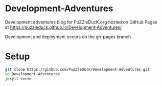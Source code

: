 # Development-Adventures
Development adventures blog for PuZZleDucK.org hosted on GitHub Pages at https://puzzleduck.github.io/Development-Adventures/

Development and deployment occurs on the gh-pages branch

# Setup

```bash
git clone https://github.com/PuZZleDucK/Development-Adventures.git
cd Development-Adventures
jekyll serve
```
